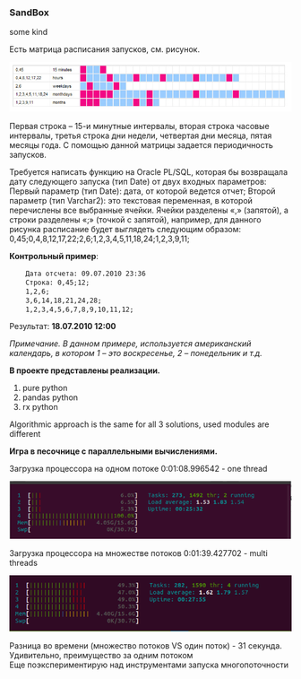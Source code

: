 ### SandBox
some kind 

Есть матрица расписания запусков, см. рисунок.

![Picture](img.png)


Первая строка – 15-и минутные интервалы, вторая строка часовые интервалы, третья строка дни недели, четвертая дни месяца, пятая месяцы года. С помощью данной матрицы задается периодичность запусков.

Требуется написать функцию на Oracle PL/SQL, которая бы возвращала дату следующего запуска (тип Date) от двух входных параметров:
Первый параметр (тип Date): дата, от которой ведется отчет;
Второй параметр (тип Varchar2): это текстовая переменная, в которой перечислены все выбранные ячейки. Ячейки разделены «,» (запятой), а строки разделены «;» (точкой с запятой), например, для данного рисунка расписание будет выглядеть следующим образом: 0,45;0,4,8,12,17,22;2,6;1,2,3,4,5,11,18,24;1,2,3,9,11;

**Контрольный пример**:

        Дата отсчета: 09.07.2010 23:36
        Строка: 0,45;12;
        1,2,6;
        3,6,14,18,21,24,28;
        1,2,3,4,5,6,7,8,9,10,11,12;

Результат: **18.07.2010 12:00**

_Примечание. В данном примере, используется американский календарь, в котором 1 – это воскресенье, 2 – понедельник и т.д._

**В проекте представлены реализации.**

1. pure python
1. pandas python
1. rx python

Algorithmic approach is the same for all 3 solutions, used modules are different

**Игра в песочнице с параллельными вычислениями.**

Загрузка процессора на одном потоке 
0:01:08.996542 - one thread

![Picture](one_thread.png)


Загрузка процессора на множестве потоков
0:01:39.427702 - multi threads

![Picture](multi_threads.png)

Разница во времени (множество потоков VS один поток) - 31 секунда.  
Удивительно, преимущество за одним потоком  
Еще поэкспериментирую над инструментами запуска многопоточности